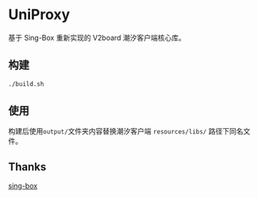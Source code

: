 # UniProxy
基于 Sing-Box 重新实现的 V2board 潮汐客户端核心库。

## 构建
``` bash
./build.sh
```
## 使用
构建后使用`output/`文件夹内容替换潮汐客户端 `resources/libs/` 路径下同名文件。

## Thanks
[sing-box](https://github.com/SagerNet/sing-box)
